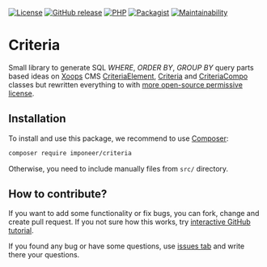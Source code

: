 [![License](https://img.shields.io/github/license/imponeer/criteria.svg)](LICENSE)
[![GitHub release](https://img.shields.io/github/release/imponeer/criteria.svg)](https://github.com/imponeer/criteria/releases) [![PHP](https://img.shields.io/packagist/php-v/imponeer/criteria.svg)](http://php.net) 
[![Packagist](https://img.shields.io/packagist/dm/imponeer/criteria.svg)](https://packagist.org/packages/imponeer/criteria) [![Maintainability](https://api.codeclimate.com/v1/badges/6422b162cb9a4a1b84f4/maintainability)](https://codeclimate.com/github/imponeer/criteria/maintainability)

# Criteria

Small library to generate SQL *WHERE*, *ORDER BY*, *GROUP BY* query parts based ideas on [Xoops](//xoops.org) CMS [CriteriaElement](https://github.com/XOOPS/XoopsCore/blob/b6c8582ef294f85bde7e8e48f7475c1d36284c5e/xoops_lib/Xoops/Core/Kernel/CriteriaElement.php), [Criteria](https://github.com/XOOPS/XoopsCore/blob/b6c8582ef294f85bde7e8e48f7475c1d36284c5e/xoops_lib/Xoops/Core/Kernel/Criteria.php) and [CriteriaCompo](https://github.com/XOOPS/XoopsCore/blob/b6c8582ef294f85bde7e8e48f7475c1d36284c5e/xoops_lib/Xoops/Core/Kernel/CriteriaCompo.php) classes but rewritten everything to with [more open-source permissive license](LICENSE).

## Installation

To install and use this package, we recommend to use [Composer](https://getcomposer.org):

```bash
composer require imponeer/criteria
```

Otherwise, you need to include manually files from `src/` directory. 

## How to contribute?

If you want to add some functionality or fix bugs, you can fork, change and create pull request. If you not sure how this works, try [interactive GitHub tutorial](https://try.github.io).

If you found any bug or have some questions, use [issues tab](https://github.com/imponeer/criteria/issues) and write there your questions.